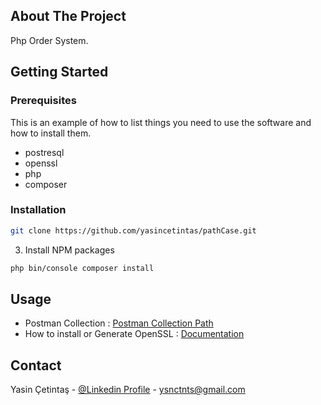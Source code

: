 
<!-- ABOUT THE PROJECT -->
## About The Project
Php Order  System.


<!-- GETTING STARTED -->
## Getting Started
### Prerequisites

This is an example of how to list things you need to use the software and how to install them.
* postresql
* openssl
* php
* composer

### Installation

```sh
git clone https://github.com/yasincetintas/pathCase.git
```
3. Install NPM packages
```sh
php bin/console composer install
```



<!-- USAGE EXAMPLES -->
## Usage

* Postman Collection : [Postman Collection Path](https://example.com)
* How to install or Generate OpenSSL : [Documentation](https://emirkarsiyakali.com/implementing-jwt-authentication-to-your-api-platform-application-885f014d3358?source=social.tw )

<!-- CONTACT -->
## Contact

Yasin Çetintaş - [@Linkedin  Profile](https://www.linkedin.com/in/yasincetintas/) - ysnctnts@gmail.com